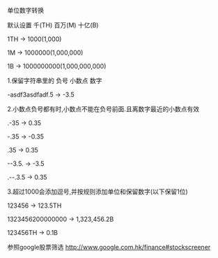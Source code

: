 单位数字转换

默认设置 千(TH) 百万(M) 十亿(B)

1TH -> 1000(1,000)

1M -> 1000000(1,000,000)

1B -> 1000000000(1,000,000,000)

1.保留字符串里的 负号 小数点 数字

-asdf3asdfadf.5 -> -3.5

2.小数点负号都有时,小数点不能在负号前面.且离数字最近的小数点有效

.-35 -> 0.35

-.35 -> -0.35

.35 -> 0.35

--3.5. -> -3.5

.--.3.5 -> 0.35


3.超过1000会添加逗号,并按规则添加单位和保留数字(以下保留1位)

123456 -> 123.5TH

1323456200000000 -> 1,323,456.2B

123456TH -> 0.1B

参照google股票筛选 http://www.google.com.hk/finance#stockscreener
